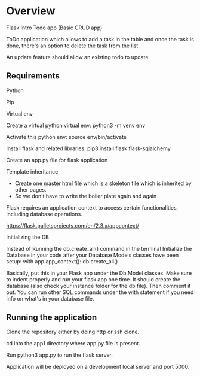 # Overview

Flask Intro Todo app (Basic CRUD app)

ToDo application which allows to add a task in the table and once the task is done, there's an option to delete the task from the list.

An update feature should allow an existing todo to update.


## Requirements

Python

Pip

Virtual env


Create a virtual python virtual env: python3 -m venv env

Activate this python env: source env/bin/activate

Install flask and related libraries: pip3 install flask flask-sqlalchemy

Create an app.py file for flask application

Template inheritance

- Create one master html file which is a skeleton file which is inherited by other pages.
- So we don't have to write the boiler plate again and again

Flask requires an application context to access certain functionalities, including database operations.

https://flask.palletsprojects.com/en/2.3.x/appcontext/


Initializing the DB

Instead of Running the db.create_all() command in the terminal Initialize the Database in your code after your Database Models classes have been setup:
with app.app_context():
        db.create_all()

Basically, put this in your Flask app under the Db.Model classes. Make sure to indent properly and run your flask app one time. It should create the database (also check your instance folder for the db file). Then comment it out. You can run other SQL commands under the with statement if you need info on what's in your database file.

## Running the application

Clone the repository either by doing http or ssh clone.

cd into the app1 directory where app.py file is present.

Run python3 app.py to run the flask server.

Application will be deployed on a development local server and port 5000.
